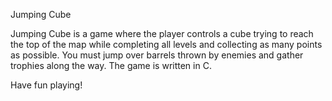 Jumping Cube

Jumping Cube is a game where the player controls a cube trying to reach the top of the map while completing all levels and collecting as many points as possible. 
You must jump over barrels thrown by enemies and gather trophies along the way. The game is written in C.

Have fun playing!

